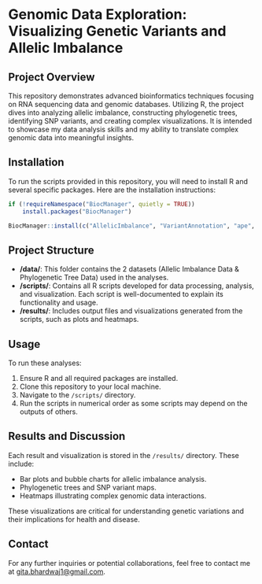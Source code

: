 # Genomic Data Exploration: Visualizing Genetic Variants and Allelic Imbalance

## Project Overview
This repository demonstrates advanced bioinformatics techniques focusing on RNA sequencing data and genomic databases. Utilizing R, the project dives into analyzing allelic imbalance, constructing phylogenetic trees, identifying SNP variants, and creating complex visualizations. It is intended to showcase my data analysis skills and my ability to translate complex genomic data into meaningful insights.

## Installation
To run the scripts provided in this repository, you will need to install R and several specific packages. Here are the installation instructions:

```R
if (!requireNamespace("BiocManager", quietly = TRUE))
    install.packages("BiocManager")

BiocManager::install(c("AllelicImbalance", "VariantAnnotation", "ape", "ComplexHeatmap"))
```

## Project Structure
- **/data/**: This folder contains the 2 datasets (Allelic Imbalance Data & Phylogenetic Tree Data) used in the analyses. 
- **/scripts/**: Contains all R scripts developed for data processing, analysis, and visualization. Each script is well-documented to explain its functionality and usage.
- **/results/**: Includes output files and visualizations generated from the scripts, such as plots and heatmaps.

## Usage
To run these analyses:
1. Ensure R and all required packages are installed.
2. Clone this repository to your local machine.
3. Navigate to the `/scripts/` directory.
4. Run the scripts in numerical order as some scripts may depend on the outputs of others.

## Results and Discussion
Each result and visualization is stored in the `/results/` directory. These include:
- Bar plots and bubble charts for allelic imbalance analysis.
- Phylogenetic trees and SNP variant maps.
- Heatmaps illustrating complex genomic data interactions.

These visualizations are critical for understanding genetic variations and their implications for health and disease.

## Contact
For any further inquiries or potential collaborations, feel free to contact me at gita.bhardwaj1@gmail.com.

